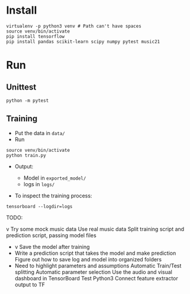 # Install 
```
virtualenv -p python3 venv # Path can't have spaces
source venv/bin/activate
pip install tensorflow
pip install pandas scikit-learn scipy numpy pytest music21
```

# Run 
## Unittest 

```
python -m pytest
```

## Training
* Put the data in `data/`
* Run 
```
source venv/bin/activate
python train.py
```
* Output:
  * Model in `exported_model/`
  * logs in `logs/`

* To inspect the training process:

```
tensorboard --logdir=logs
```
TODO:

v Try some mock music data
Use real music data
Split training script and prediction script, passing model files
  - v Save the model after training
  - Write a prediction script that takes the model and make prediction
Figure out how to save log and model into organized folders
  - Need to highlight parameters and assumptions
Automatic Train/Test splitting 
Automatic parameter selection
Use the audio and visual dashboard in TensorBoard
Test Python3
Connect feature extractor output to TF
